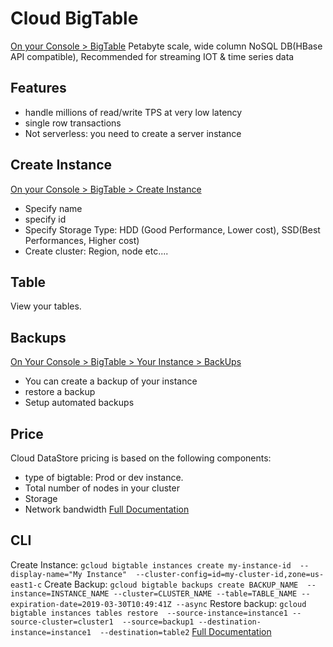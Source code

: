 # Cloud BigTable
[On your Console > BigTable](https://console.cloud.google.com/bigtable/instances)
Petabyte scale, wide column NoSQL DB(HBase API compatible), Recommended for streaming IOT & time series data 
## Features
- handle millions of read/write TPS at very low latency
- single row transactions
- Not serverless: you need to create a server instance
## Create Instance
[On your Console > BigTable > Create Instance](https://console.cloud.google.com/bigtable/create-instance)
- Specify name
- specify id
- Specify Storage Type: HDD (Good Performance, Lower cost), SSD(Best Performances, Higher cost)
- Create cluster: Region, node etc....
## Table 
View your tables.
## Backups
[On Your Console > BigTable > Your Instance > BackUps](https://console.cloud.google.com/bigtable/instances)
- You can create a backup of your instance
- restore a backup
- Setup automated backups
## Price
Cloud DataStore pricing is based on the following components:
- type of bigtable: Prod or dev instance.
- Total number of nodes in your cluster
- Storage
- Network bandwidth
[Full Documentation](https://cloud.google.com/bigtable/pricing)
## CLI
Create Instance: `gcloud bigtable instances create my-instance-id  --display-name="My Instance"  --cluster-config=id=my-cluster-id,zone=us-east1-c`
Create Backup: `gcloud bigtable backups create BACKUP_NAME  --instance=INSTANCE_NAME --cluster=CLUSTER_NAME
--table=TABLE_NAME --expiration-date=2019-03-30T10:49:41Z --async`
Restore backup: `gcloud bigtable instances tables restore  --source-instance=instance1 --source-cluster=cluster1  --source=backup1 --destination-instance=instance1  --destination=table2`
[Full Documentation](https://cloud.google.com/sdk/gcloud/reference/bigtable)
